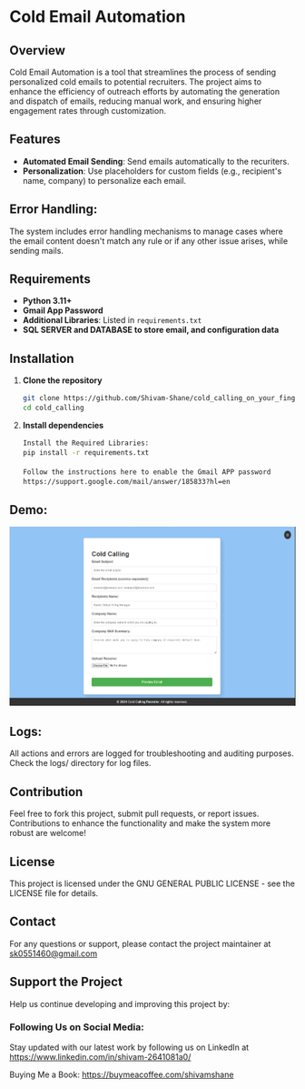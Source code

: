 # Cold Email Automation

## Overview
Cold Email Automation is a tool that streamlines the process of sending personalized cold emails to potential recruiters. The project aims to enhance the efficiency of outreach efforts by automating the generation and dispatch of emails, reducing manual work, and ensuring higher engagement rates through customization.

## Features
- **Automated Email Sending**: Send emails automatically to the recuriters.
- **Personalization**: Use placeholders for custom fields (e.g., recipient's name, company) to personalize each email.

## Error Handling:

The system includes error handling mechanisms to manage cases where the email content doesn't match any rule or if any other issue arises, while sending mails.

## Requirements
- **Python 3.11+**
- **Gmail App Password**
- **Additional Libraries**: Listed in `requirements.txt`
- **SQL SERVER and DATABASE to store email, and configuration data**

## Installation

1. **Clone the repository**
    ```bash
    git clone https://github.com/Shivam-Shane/cold_calling_on_your_fingertips.git
    cd cold_calling
    ```

2. **Install dependencies**
    ```bash
    Install the Required Libraries:
    pip install -r requirements.txt

    Follow the instructions here to enable the Gmail APP password
    https://support.google.com/mail/answer/185833?hl=en
    ```
## Demo:

![Demo Gif](demo/cold_calling_gif.gif)

## Logs:

All actions and errors are logged for troubleshooting and auditing purposes. Check the logs/ directory for log files.

## Contribution
Feel free to fork this project, submit pull requests, or report issues. Contributions to enhance the functionality and make the system more robust are welcome!

## License
This project is licensed under the GNU GENERAL PUBLIC LICENSE - see the LICENSE file for details.

## Contact
For any questions or support, please contact the project maintainer at sk0551460@gmail.com

## Support the Project
Help us continue developing and improving this project by:

### Following Us on Social Media: 

Stay updated with our latest work by following us on LinkedIn at https://www.linkedin.com/in/shivam-2641081a0/

Buying Me a Book: https://buymeacoffee.com/shivamshane
